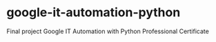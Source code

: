 # google-it-automation-python
Final project Google IT Automation with Python Professional Certificate
